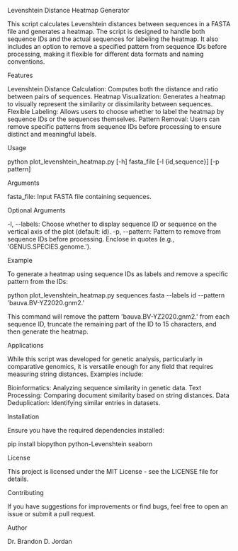 Levenshtein Distance Heatmap Generator

This script calculates Levenshtein distances between sequences in a FASTA file and generates a heatmap. The script is designed to handle both sequence IDs and the actual sequences for labeling the heatmap. It also includes an option to remove a specified pattern from sequence IDs before processing, making it flexible for different data formats and naming conventions.

Features

Levenshtein Distance Calculation: Computes both the distance and ratio between pairs of sequences.
Heatmap Visualization: Generates a heatmap to visually represent the similarity or dissimilarity between sequences.
Flexible Labeling: Allows users to choose whether to label the heatmap by sequence IDs or the sequences themselves.
Pattern Removal: Users can remove specific patterns from sequence IDs before processing to ensure distinct and meaningful labels.

Usage

python plot_levenshtein_heatmap.py [-h] fasta_file [-l {id,sequence}] [-p pattern]

Arguments

fasta_file: Input FASTA file containing sequences.

Optional Arguments

-l, --labels: Choose whether to display sequence ID or sequence on the vertical axis of the plot (default: id).
-p, --pattern: Pattern to remove from sequence IDs before processing. Enclose in quotes (e.g., 'GENUS.SPECIES.genome.').

Example

To generate a heatmap using sequence IDs as labels and remove a specific pattern from the IDs:

python plot_levenshtein_heatmap.py sequences.fasta --labels id --pattern 'bauva.BV-YZ2020.gnm2.'

This command will remove the pattern 'bauva.BV-YZ2020.gnm2.' from each sequence ID, truncate the remaining part of the ID to 15 characters, and then generate the heatmap.

Applications

While this script was developed for genetic analysis, particularly in comparative genomics, it is versatile enough for any field that requires measuring string distances. Examples include:

Bioinformatics: Analyzing sequence similarity in genetic data.
Text Processing: Comparing document similarity based on string distances.
Data Deduplication: Identifying similar entries in datasets.

Installation

Ensure you have the required dependencies installed:

pip install biopython python-Levenshtein seaborn

License

This project is licensed under the MIT License - see the LICENSE file for details.

Contributing

If you have suggestions for improvements or find bugs, feel free to open an issue or submit a pull request.

Author

Dr. Brandon D. Jordan
